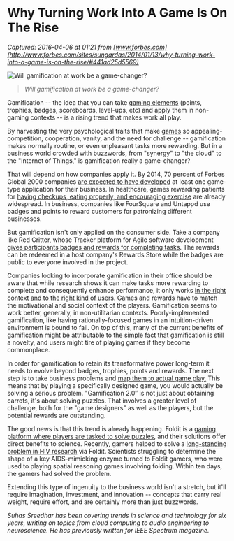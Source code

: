 # Why Turning Work Into A Game Is On The Rise

_Captured: 2016-04-06 at 01:21 from [www.forbes.com](http://www.forbes.com/sites/sungardas/2014/01/13/why-turning-work-into-a-game-is-on-the-rise/#441ad25d5569)_

![Will gamification at work be a game-changer?](http://blogs-images.forbes.com/sungardas/files/2014/04/badges-gamification-300x300.jpg)

> _Will gamification at work be a game-changer?_

Gamification -- the idea that you can take [gaming elements](http://www.forbes.com/sites/danschawbel/2013/10/07/adam-penenberg-how-gamification-is-going-to-change-the-workplace/) (points, trophies, badges, scoreboards, level-ups, etc) and apply them in non-gaming contexts -- is a rising trend that makes work all play.

By harvesting the very psychological traits that make [games](http://www.forbes.com/games/) so appealing-competition, cooperation, vanity, and the need for challenge -- gamification makes normally routine, or even unpleasant tasks more rewarding. But in a business world crowded with buzzwords, from "synergy" to "the cloud" to the "Internet of Things," is gamification really a game-changer?

That will depend on how companies apply it. By 2014, 70 percent of Forbes Global 2000 companies [are expected to have developed](http://m.accenture.com/us-en/outlook/Pages/outlook-journal-2013-why-gamification-is-serious-business.aspx) at least one game-type application for their business. In healthcare, games rewarding patients for [having checkups, eating properly, and encouraging exercise](http://www.businessinsider.com/gamification-in-healthcare-2013-1) are already widespread. In business, companies like FourSquare and Untappd use badges and points to reward customers for patronizing different businesses.

But gamification isn't only applied on the consumer side. Take a company like Red Critter, whose Tracker platform for Agile software development [gives participants badges and rewards for completing tasks](http://www.redcrittertracker.com/). The rewards can be redeemed in a host company's Rewards Store while the badges are public to everyone involved in the project.

Companies looking to incorporate gamification in their office should be aware that while research shows it can make tasks more rewarding to complete and consequently enhance performance, it only works [in the right context and to the right kind of users](http://gamification-research.org/2013/09/does-gamification-work-a-look-into-research/). Games and rewards have to match the motivational and social context of the players. Gamification seems to work better, generally, in non-utilitarian contexts. Poorly-implemented gamification, like having rationally-focused games in an intuition-driven environment is bound to fail. On top of this, many of the current benefits of gamification might be attributable to the simple fact that gamification is still a novelty, and users might tire of playing games if they become commonplace.

In order for gamification to retain its transformative power long-term it needs to evolve beyond badges, trophies, points and rewards. The next step is to take business problems and [map them to actual game play.](http://www.gamification.co/2013/04/03/moving-beyond-points-and-badges-gamification-2-0/) This means that by playing a specifically designed game, you would actually be solving a serious problem. "Gamification 2.0″ is not just about obtaining carrots, it's about solving puzzles. That involves a greater level of challenge, both for the "game designers" as well as the players, but the potential rewards are outstanding.

The good news is that this trend is already happening. Foldit is a [gaming platform where players are tasked to solve puzzles](http://fold.it/portal/), and their solutions offer direct benefits to science. Recently, gamers helped to solve a [long-standing problem in HIV research](http://news.techeye.net/science/gamers-solve-hiv-problem) via Foldit. Scientists struggling to determine the shape of a key AIDS-mimicking enzyme turned to Foldit gamers, who were used to playing spatial reasoning games involving folding. Within ten days, the gamers had solved the problem.

Extending this type of ingenuity to the business world isn't a stretch, but it'll require imagination, investment, and innovation -- concepts that carry real weight, require effort, and are certainly more than just buzzwords.

_Suhas Sreedhar has been covering trends in science and technology for six years, writing on topics from cloud computing to audio engineering to neuroscience. He has previously written for IEEE Spectrum magazine._
